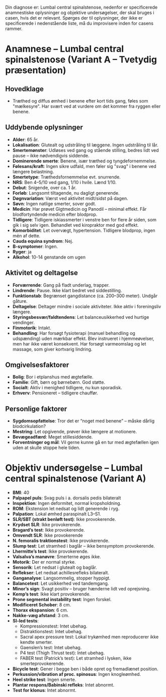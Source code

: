 
Din diagnose er: Lumbal central spinalstenose, nedenfor er specificerede anamnestiske oplysninger og objektive undersøgelser, der skal bruges i casen, hvis det er relevant. Spørges der til oplysninger, der ikke er specificerede i nedenstående liste, må du improvisere inden for casens rammer. 

# Anamnese – Lumbal central spinalstenose (Variant A – Tvetydig præsentation)

## Hovedklage

- Træthed og diffus ømhed i benene efter kort tids gang, føles som "mælkesyre". Har svært ved at vurdere om det kommer fra ryggen eller benene.

## Uddybende oplysninger

- **Alder**: 65 år.
- **Lokalisation**: Glutealt og udstråling til læggene. Ingen udstråling til lår.
- **Smertemønster**: Udløses ved gang og stående stilling, bedres lidt ved pause – ikke nødvendigvis siddende.
- **Dominerende smerte**: Benene, især træthed og tyngdefornemmelse.
- **Følesans/kraft**: Ingen sikre udfald, men føler sig "svag" i benene ved længere belastning.
- **Smertetype**: Træthedsfornemmelse evt. snurrende.
- **NRS**: Ben 4–5/10 ved gang, 1/10 i hvile. Lænd 1/10.
- **Debut**: Snigende, over ca. 1 år.
- **Forløb**: Langsomt tiltagende, nu dagligt generende.
- **Døgnvariation**: Værst ved aktivitet midt/sidst på dagen.
- **Søvn**: Ingen natlige smerter, sover godt.
- **Medicin**: Har prøvet Gigtmedicin og Panodil – minimal effekt. Får blodfortyndende medicin efter blodprop. 
- **Tidligere**: Tidligere iskiassmerter i venstre ben for flere år siden, som gik i sig selv igen. Behandlet ved kiropraktor med god effekt.
- **Komorbiditet**: Let overvægt, hypertension. Tidligere blodprop, ingen mén af dette.
- **Cauda equina syndrom**: Nej.
- **B-symptomer**: Ingen.
- **Ryger**: ja
- **Alkohol**: 10-14 genstande om ugen

## Aktivitet og deltagelse

- **Forværrende**: Gang på fladt underlag, trapper.
- **Lindrende**: Pause. Ikke klart bedret ved siddestilling.
- **Funktionstab**: Begrænset gangdistance (ca. 200–300 meter). Undgår gåture.
- **Deltagelse**: Deltager mindre i sociale aktiviteter. Ikke aktiv i foreningsliv længere.
- **Styringsbesvær/faldtendens**: Let balanceusikkerhed ved hurtige vendinger.
- **Finmotorik**: Intakt.
- **Behandling**: Har forsøgt fysioterapi (manuel behandling og udspænding) uden mærkbar effekt. Blev instrueret i hjemmeøvelser, men har ikke været konsekvent. Har forsøgt varmeomslag og let massage, som giver kortvarig lindring.

## Omgivelsesfaktorer

- **Bolig**: Bor i etplanshus med ægtefælle.
- **Familie**: Gift, børn og børnebørn. God støtte.
- **Socialt**: Aktiv i menighed tidligere, nu kun sporadisk.
- **Erhverv**: Pensioneret – tidligere chauffør.

## Personlige faktorer

- **Sygdomsopfattelse**: Tror det er “noget med benene” – måske dårlig blodcirkulation?
- **Mestring**: Let opgivende, prøver ikke længere at motionere.
- **Bevægeadfærd**: Meget stillesiddende.
- **Forventninger og mål**: Vil gerne kunne gå en tur med ægtefællen igen uden at skulle stoppe hele tiden. 


# Objektiv undersøgelse – Lumbal central spinalstenose (Variant A)

- **BMI**: 40
- **Palpapel puls**: Svag puls i a. dorsalis pedis bilateralt
- **Inspektion**: Ingen deformitet, normal kropsholdning.  
- **ROM**: Ekstension let nedsat og lidt generende i ryg.  
- **Palpation**: Lokal ømhed paraspinalt L3–S1.  
- **SLR/SBT (strakt benløft test)**: Ikke provokerende.  
- **Krydset SLR**: Ikke provokerende.  
- **Bragard’s test**: Ikke provokerende.  
- **Omvendt SLR**: Ikke provokerende  
- **N. femoralis traktionstest**: Ikke provokerende.  
- **Slump test**: Let stramhed i baglår – ikke bensymptom provokerende.  
- **Lhermitte’s test**: Ikke provokerende.   
- **Valsalva’s manøvre**: Smerterne øges ikke.  
- **Motorik**: Der er normal styrke.
- **Sensorik**: Let nedsat i glutealt og baglår.  
- **Reflekser**: Let nedsat achillesrefleks bilateralt.  
- **Ganganalyse**: Langsommelig, stopper hyppigt.  
- **Balancetest**: Let usikkerhed ved tandemgang.  
- **Minor’s sign**: Svagt positiv – bruger hænderne lidt ved oprejsning.  
- **Kemp’s test**: Ikke klart provokerende.  
- **Prone segmental instability test**: Ingen forskel.  
- **Modificeret Schober**: 8 cm. 
- **Thorax ekspansion**: 6 cm.  
- **Nakke-væg afstand**: 3 cm.  
- **SI-led tests**:  
  - Kompressionstest: Intet ubehag.  
  - Distraktionstest: Intet ubehag.  
  - Sacral apex pressure test: Lokal trykømhed men reproducerer ikke kendte smerter.  
  - Gaenslen’s test: Intet ubehag.  
  - P4 test (Thigh Thrust test): Intet ubehag.  
  - FABER test (Patrick’s test): Let stramhed i lysken, ikke smerteprovokerende.  
- **Bicycle test**: Gener i begge ben i både opret og fremadlænet position.  
- **Perkussion/vibration af proc. spinosus**: Ingen knogleømhed.  
- **Heel strike test**: Ingen smerte.  
- **Plantar respons/Babinski refleks**: Intet abnormt.  
- **Test for klonus**: Intet abnormt.
